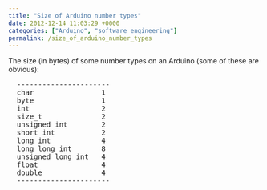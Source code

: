 ```yaml
---
title: "Size of Arduino number types"
date: 2012-12-14 11:03:29 +0000
categories: ["Arduino", "software engineering"]
permalink: /size_of_arduino_number_types
---
```

The size (in bytes) of some number types on an Arduino (some of these
are obvious):

<pre>
  ----------------------
  char                1
  byte                1
  int                 2
  size_t              2
  unsigned int        2
  short int           2
  long int            4
  long long int       8
  unsigned long int   4
  float               4
  double              4
  ----------------------
</pre>

<!--break-->

